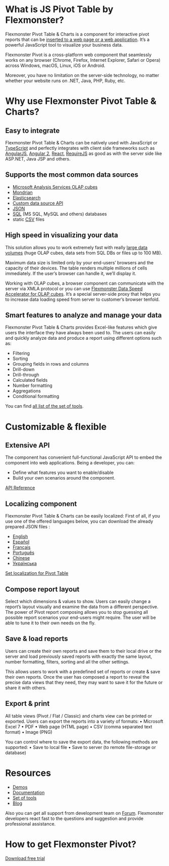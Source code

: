 
# What is JS Pivot Table by Flexmonster?

Flexmonster Pivot Table & Charts is a component for interactive pivot reports that can be [inserted to a web page or a web application](http://www.flexmonster.com/demos/pivot-table-js/). It’s a powerful JavaScript tool to visualize your business data.

Flexmonster Pivot is a cross-platform web component that seamlessly works on any browser (Chrome, Firefox, Internet Explorer, Safari or Opera) across Windows, macOS, Linux, iOS or Android. 

Moreover, you have no limitation on the server-side technology, no matter whether your website runs on .NET, Java, PHP, Ruby, etc.

# Why use Flexmonster Pivot Table & Charts?

## Easy to integrate

Flexmonster Pivot Table & Charts can be natively used with JavaScript or [TypeScript](http://www.flexmonster.com/doc/integration-with-typescript/) and perfectly integrates with client side frameworks such as  [AngularJS](http://www.flexmonster.com/doc/integration-with-angularjs/), [Angular 2](http://www.flexmonster.com/doc/integration-with-angular-2/), [React](http://www.flexmonster.com/doc/integration-with-react/), [RequireJS](http://www.flexmonster.com/doc/integration-with-requirejs/) as good as with the server side like ASP.NET, Java JSP and others.

## Supports the most common data sources

- [Microsoft Analysis Services OLAP cubes](http://www.flexmonster.com/doc/connecting-to-microsoft-analysis-services/)
- [Mondrian](http://www.flexmonster.com/doc/connecting-to-pentaho-mondrian/)
- [Elasticsearch](https://www.flexmonster.com/doc/connecting-to-elasticsearch/)
- [Custom data source API](https://www.flexmonster.com/doc/introduction-to-custom-data-source-api/)
- [JSON](http://www.flexmonster.com/doc/json-data-source/)
- [SQL](https://www.flexmonster.com/doc/connect-to-relational-database/) (MS SQL, MySQL and others) databases 
- static [CSV](http://www.flexmonster.com/doc/csv-data-source/) files

## High speed in visualizing your data 

This solution allows you to work extremely fast with really [large data volumes](http://www.flexmonster.com/demos/) (huge OLAP cubes, data sets from SQL DBs or files up to 100 MB).

Maximum data size is limited only by your end-users’ browsers and the capacity of their devices. The table renders multiple millions of cells immediately. If the user’s browser can handle it, we’ll display it.

Working with OLAP cubes, a browser component can communicate with the server via XMLA protocol or you can use [Flexmonster Data Speed Accelerator for OLAP cubes](http://www.flexmonster.com/blog/flexmonster-data-speed-accelerator-for-olap-cubes-we-show-multidimensional-data-10-times-faster/). It’s a special server-side proxy that helps you to increase data loading speed from server to customer’s browser tenfold.

## Smart features to analyze and manage your data

Flexmonster Pivot Table & Charts provides Excel-like features which give users the interface they have always been used to. The users can easily and quickly analyze data and produce a report using different options such as:
- Filtering
- Sorting
- Grouping fields in rows and columns
- Drill-down
- Drill-through
- Calculated fields
- Number formatting
- Aggregations
- Conditional formatting

You can find [all list of the set of tools](http://www.flexmonster.com/set-of-tools/).

# Customizable & flexible
## Extensive API
  
The component has convenient full-functional JavaScript API to embed the component into web applications. Being a developer, you can:
- Define what features you want to enable/disable
- Build your own scenarios around the component.

[API Reference](http://www.flexmonster.com/api/)

## Localizing component
  
Flexmonster Pivot Table & Charts can be easily localized:
First of all, if you use one of the offered languages below, you can download the already prepared JSON files :
- [English](https://github.com/flexmonster/pivot-localizations/blob/master/en.json)
- [Español](https://github.com/flexmonster/pivot-localizations/blob/master/es.json)
- [Français](https://github.com/flexmonster/pivot-localizations/blob/master/fr.json)
- [Português](https://github.com/flexmonster/pivot-localizations/blob/master/pr.json)
- [Chinese](https://github.com/flexmonster/pivot-localizations/blob/master/ch.json)
- [Українська](https://github.com/flexmonster/pivot-localizations/blob/master/ua.json)

[Set localization for Pivot Table](http://www.flexmonster.com/doc/localizing-component/)

## Compose report layout
Select which dimensions & values to show.
Users can easily change a report’s layout visually and examine the data from a different perspective. The power of Pivot report composing allows you to stop guessing all possible report scenarios your end-users might require. The user will be able to tune it to their own needs on the fly.

## Save & load reports
Users can create their own reports and save them to their local drive or the server and load previously saved reports with exactly the same layout, number formatting, filters, sorting and all the other settings.

This allows users to work with a predefined set of reports or create & save their own reports. Once the user has composed a report to reveal the precise data views that they need, they may want to save it for the future or share it with others.


## Export & print

All table views (Pivot / Flat / Classic) and charts view can be printed or exported.
Users can export the reports into a variety of formats:
• Microsoft Excel 7
• PDF
• Web page (HTML page)
• CSV (comma separated text format)
• Image (PNG)   

You can control where to save the export data, the following methods are supported:
• Save to local file
• Save to server (to remote file-storage or database)

# Resources
- [Demos](http://www.flexmonster.com/demos/)
- [Documentation](http://www.flexmonster.com/doc/)
- [Set of tools](http://www.flexmonster.com/set-of-tools/)
- [Blog](http://www.flexmonster.com/blog/)

Also you can get all support from development team on [Forum](http://www.flexmonster.com/forum/). Flexmonster developers react fast to the questions and suggestion and provide professional assistance.


# How to get Flexmonster Pivot?
[Download free trial](http://www.flexmonster.com/download-page/) 


